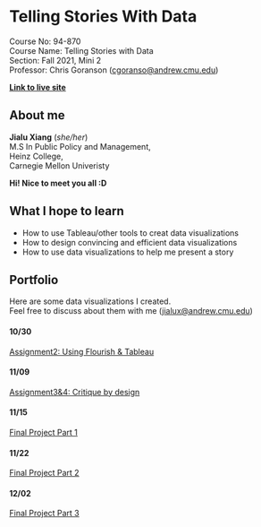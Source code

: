 # Telling Stories With Data
Course No: 94-870  
Course Name: Telling Stories with Data  
Section: Fall 2021, Mini 2  
Professor: Chris Goranson (cgoranso@andrew.cmu.edu)  
  
[**Link to live site**](https://jialuxx.github.io/telling_stories_with_data/)

## About me
**Jialu Xiang** (_she/her_)  
M.S In Public Policy and Management,  
Heinz College,  
Carnegie Mellon Univeristy

**Hi! Nice to meet you all :D**  
## What I hope to learn
 * How to use Tableau/other tools to creat data visualizations
 * How to design convincing and efficient data visualizations
 * How to use data visualizations to help me present a story
## Portfolio
Here are some data visualizations I created.   
Feel free to discuss about them with me (<jialux@andrew.cmu.edu>)

#### 10/30 
[Assignment2: Using Flourish & Tableau](/dataviz2.md)  
#### 11/09 
[Assignment3&4: Critique by design](/dataviz4.md)
#### 11/15 
[Final Project Part 1](/finalProject_jialu.md)
#### 11/22 
[Final Project Part 2](/final2.md)
#### 12/02 
[Final Project Part 3](/final3.md)
